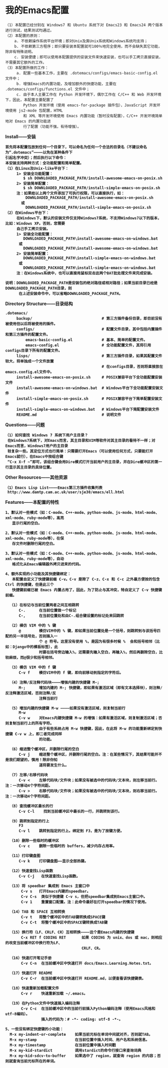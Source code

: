 我的Emacs配置
======

    （1）本配置已经分别在 Windows7 和 Ubuntu 系统下对 Emacs23 和 Emacs24 两个版本进行测试，结果测试均通过。
    （2）本配置的原则：
        a. 不依赖操作系统平台环境；即对Unix及类Unix系统和Windows系统均支持；
        b. 不依赖第三方程序；即只要安装本配置就可100％地完全使用，而不会缺失其它功能，除非有特殊说明。
        c. 安装便捷；即可以使用本配置提供的安装文件来快速安装，也可以手工拷贝直接安装，不需要其它额外的工作。
    （3）本配置所做的工作：
         a. 配置一些基本工作，主要在 .dotemacs/configs/emacs-basic-config.el 文件中；
         b. 增强Emacs的内置功能，及增加额外的快捷功能，主要在 .dotemacs/configs/functions.el 文件中；
         c. 由于本人主要工作在 Python 开发环境下，偶尔工作在 C/C++ 和 Web 开发环境下，因此，本配置主要配置了
            Python 开发环境（使用 emacs-for-package 插件包），JavaScript 开发环境使用 js2-mode 包配置，HTML
            和 XML 等开发环境使用 Emacs 内置功能（暂时没有配置），C/C++ 开发环境简单地对 Emacs 的内置功能进
            行了配置（功能不强，有待增强）。

<b>Install——安装<b/>

    首先将本配置包放到任何一个目录下，可以命名为任何一个合法的目录名（不建议命名为“.dotemacs”————以免在某种条件下
    引起名字冲突）；然后执行以下命令：
    本安装支持两种方式：全功能配置和简单配置。
    （1）在Linux及Unix-like平台下：
         1> 安装全功能配置：
            $ sh DOWNLOADED_PACKAGE_PATH/install-awesome-emacs-on-posix.sh
         2> 安装简单配置：
            $ sh DOWNLOADED_PACKAGE_PATH/install-simple-emacs-on-posix.sh
         注：如果给以上两个文件添加了可执行权限，可以直接执行，如：
             DOWNLOADED_PACKAGE_PATH/install-awesome-emacs-on-posix.sh
           或
             DOWNLOADED_PACKAGE_PATH/install-simple-emacs-on-posix.sh
    （2）在Windows平台下：
         在Windows下，默认的安装文件仅支持Windows7系统，不支持Windows7以下的版本，比如：Windows XP。否则，您需要
         自己手工拷贝安装。
         1> 安装全功能配置：
            DOWNLOADED_PACKAGE_PATH\install-awesome-emacs-on-windows.bat
          或
            DOWNLOADED_PACKAGE_PATH\install-awesome-emacs-on-windows.bat
         2> 安装简单配置：
            DOWNLOADED_PACKAGE_PATH\install-simple-emacs-on-windows.bat
          或
            DOWNLOADED_PACKAGE_PATH\install-simple-emacs-on-windows.bat
         注：在Windows系统中，也可以直接用鼠标双击这两个BAT批处理文件来完成安装。

    说明：DOWNLOADED_PACKAGE_PATH是安装包的绝对路径或相对路径；如果当前目录已经是DOWNLOADED_PACKAGE_PATH目录，则
          在上述安装命令中，可以省略DOWNLOADED_PACKAGE_PATH。

<b>Directory Structure——目录结构</b>

    .dotemacs/
         backup/                               # 第三方插件备份目录，即目前没有被使用但以后将被使用的插件。
         configs/                              # 配置文件目录，其中包括内置插件和第三方插件的配置文件。
             emacs-basic-config.el             # 基本、简单的配置文件。
             emacs-config.el                   # 全功能配置文件，其将引用configs目录下所有的配置文件。
         lisps/                                # 第三方插件目录，如果其配置文件较大，将单独成一个文件放置
                                               # 在configs目录，否则将直接放在emacs.config.el文件中。
         install-awesome-emacs-on-posix.sh     # POSIX兼容平台下全功能配置安装文件
         install-awesome-emacs-on-windows.bat  # Windows平台下全功能配置安装文件
         install-simple-emacs-on-posix.sh      # POSIX兼容平台下简单配置安装文件
         install-simple-emacs-on-windows.bat   # Windows平台下简配置安装文件
         README.md                             # 说明文件


<b>Questions——问题</b>

    （1）如何查找 Windows 7 系统下用户主目录？
     在Windows7系统下，对Emacs而言，其主目录和VIM等软件对其主目录的看待不一样；对Emacs而言，Windows7用户的主目录
     较复杂一些。其定位方式也行简单：只需要打开Emacs（可以使用任何方式，只要能打开Emacs就行），在Emacs中按组合键
     “C-x X-f ~”即可，该组合键会用Dire模式打开当前用户的主目录，并在Dire缓冲区的第一行显示其主目录的具体位置。


<b>Other Resources——其他资源</b>

    （1）Emacs Lisp List————Emacs第三方插件收集列表
     http://www.damtp.cam.ac.uk/user/sje30/emacs/ell.html

<b>Features——本配置的特性</b>

    1、默认对一些模式（如：C-mode、C++-mode、python-mode、js-mode、html-mode、xml-mode、ruby-mode等），高亮
       显示行尾的空白。
       
    2、默认对一些模式（如：C-mode、C++-mode、python-mode、js-mode、html-mode、xml-mode、ruby-mode等），在保
       存文件时删除行尾的空白。
       
    3、默认对一些模式（如：C-mode、C++-mode、python-mode、js-mode、html-mode、xml-mode、ruby-mode等），自动
       格式化从Emacs编辑器外拷贝进来的代码。

    4、额外实现的小功能及其快捷键绑定：
       本配置自定义了快捷键前缀 C-v。C-v 是除了 C-z、C-x 和 C-c 之外最方便按的包含 Ctrl 的快捷键，但是此三个
       快捷键前缀已被 Emacs 内置占用了，因此，为了防止与其冲突，特自定义了 C-v 快捷键前缀。
    
      （1）在标记与当前位置两者之间互相跳转
          C-.      在当前位置做一个标记
          C-,      在当前位置处和由C-.组合键设置的标记处来回跳转

      （2）横仿 VIM 中的 % 键
          @        模仿VIM中的 % 键，即如果当前位置处是一个括号，则跳转到与该括号匹配的另一半括号处，否则插入一
                   个 @ 符号。这里没有使用 %，是因为有很多时候 %  会和括号相邻（比如：Django中的模板标签），此
                   时要在括号旁边输入%，还需要先输入空白，再输入%，然后再删除空白，比较麻烦，而@很少和括号相邻。

      （3）模仿 VIM 中的 f 键
          C-v f    模仿VIM中的 f 键，即向前移动到指定的字符后。

      （4）注释/反注释代码块————增强内建的快捷键 M-;
          M-;      增加内建的 M-; 快捷键，即如果有激活区域（即有文本选择块），则注释/反注释激活区域，否则注释/反
                   注释当前行

      （5）增加内建的快捷键 M-w ————如果没有激活区域，则复制当前行
          M-w
          C-v w    对Emacs内建快捷键 M-w 的增强：如果有激活区域，则复制激活区域；否则复制当前行上的所有字符。
                   由于有些系统占用 M-w 快捷键，因此，在此将 M-w 的功能重新绑定到快捷键 C-v w 上，即二者完成同样
                   的功能。

      （6）缩进整个缓冲区，并删除行尾的空白
          C-v j    缩进整个缓冲区，并删除行尾的空白。注：在某些情况下，其结果可能并不是我们期望的，慎用！除非你知
                   道将要发生什么。

      （7）左移/右移代码块
          C-v <    左移代码块/文件块；如果没有被选中的代码块/文本块，则左移当前行。注：一次移动4个字符间距。
          C-v >    右移代码块/文件块；如果没有被选中的代码块/文本块，则右移当前行。注：一次移动4个字符间距。

      （8）查找缓冲区最长的行
          C-v C-l    找到当前缓冲区中最长的一行，并跳转到该行。

      （9）跳转到指定的行上
          F3
          C-v l    跳转到指定的行上。绑定到 F3，是为了按键方便。

      （10）删除一些临时的缓冲区
          C-v c    删除一些临时的 buffers，减少内存占用率。

      （11）打印键盘图
          C-v k    打印键盘图——显示全部热键。

      （12）快速查找Lisp函数
          C-v C-j   在快速查找Lisp函数。

      （13）将 speedbar 集成到 Emacs 主窗口中
           C-v s   打开Emacs内建的speedbar。
           C-v C-s  类似于快捷键 C-v s，但把speedbar集成到Emacs主窗口中。
           C-v 1    重置窗口配置。注：此命令最好在打开speedbar的情况下使用。

      （14）TAB 和 SPACE 互相转换
           C-v t   将整个缓冲区中的TAB键转换成SPACE键
           C-v C-t  将整个缓冲区中的SPACE键转换成TAB键

      （15）换行符（LF、CRLF、CR）互相转换————这个是Emacs内建的快捷键
           C-x RET f CODING RET       如果 CODING 为 unix、dos 或 mac，则相应的改变当前缓冲区中换行符为LF、
                                      CRLF、CR。

      （16）快速打开笔记手册
           C-v C-n  在当前缓冲区中快速打开 docs/Emacs.Learning.Notes.txt。

      （17）快速打开 README
           C-v C-r  在当前缓冲区中快速打开 README.md，以便查看该快捷键表。

      （18）快速重新加载配置文件
           C-v r    快速重新加载 ~/.emacs。

      （19）在Python文件中快速插入编码注释
           C-v C-c  在当前缓冲区中的当前行前插入Python编码注释（使用Emacs风格和utf-8编码）。
                    插入的代码为：# -*- coding: utf-8 -*-。

    5、一些没有绑定快捷键的小功能：
      M-x my-indent-or-complete    如果当前光标在单词中间就对齐，否则就TAB。
      M-x my-stamp                 在当前位置中插入时间、用户名和系统信息。
      M-x my-timestamp             在当前位置中插入时间戳
      M-x my-kid-stardict          调用stardict的命令行接口来查询词典
      M-x my-kid-sdcv-to-buffer    如果选中了 region，就查询 region 的内容；否则就查询当前光标所在的单词。

